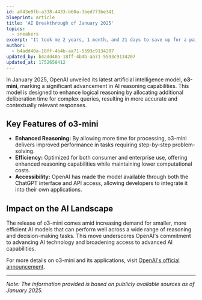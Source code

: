```yaml
---
id: af43e0fb-a338-4433-b60a-3bed773be341
blueprint: article
title: 'AI Breakthrough of January 2025'
topics:
  - sneakers
excerpt: "It took me 2 years, 1 month, and 21 days to save up for a pair of Reebok Pumps. When I finally got them, they didn't work as advertised. Or did they?"
author:
  - b4add40a-18ff-4b4b-aa71-5593c9134207
updated_by: b4add40a-18ff-4b4b-aa71-5593c9134207
updated_at: 1752658412
---
```

In January 2025, OpenAI unveiled its latest artificial intelligence model, **o3-mini**, marking a significant advancement in AI reasoning capabilities. This model is designed to enhance logical reasoning by allocating additional deliberation time for complex queries, resulting in more accurate and contextually relevant responses.

## Key Features of o3-mini

- **Enhanced Reasoning:** By allowing more time for processing, o3-mini delivers improved performance in tasks requiring step-by-step problem-solving.
- **Efficiency:** Optimized for both consumer and enterprise use, offering enhanced reasoning capabilities while maintaining lower computational costs.
- **Accessibility:** OpenAI has made the model available through both the ChatGPT interface and API access, allowing developers to integrate it into their own applications.

## Impact on the AI Landscape

The release of o3-mini comes amid increasing demand for smaller, more efficient AI models that can perform well across a wide range of reasoning and decision-making tasks. This move underscores OpenAI's commitment to advancing AI technology and broadening access to advanced AI capabilities.

For more details on o3-mini and its applications, visit [OpenAI's official announcement](https://www.openai.com/blog/o3-mini).

---

*Note: The information provided is based on publicly available sources as of January 2025.*